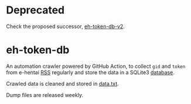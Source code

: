 # Deprecated

Check the proposed successor, [eh-token-db-v2](https://github.com/ddddbug/eh-token-db-v2).

# eh-token-db

An automation crawler powered by GitHub Action, to collect `gid`
and `token` from e-hentai [RSS](https://xml.e-hentai.org/ehg.xml)
regularly and store the data in a SQLite3 [database](db.sqlite3).

Crawled data is cleaned and stored in [data.txt](data.txt).

Dump files are released weekly.
